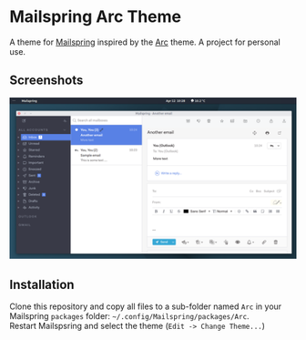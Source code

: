 # Mailspring Arc Theme

A theme for [Mailspring](https://github.com/Foundry376/Mailspring) inspired by the [Arc](https://github.com/NicoHood/arc-theme) theme.
A project for personal use.

## Screenshots
<div align="left"><img src="screenshots/main.png" alt="Preview" /></div>

## Installation
Clone this repository and copy all files to a sub-folder named `Arc` in your Mailspring `packages` folder: `~/.config/Mailspring/packages/Arc`.  
Restart Mailspsring and select the theme (`Edit -> Change Theme...`)
